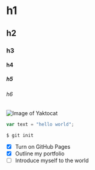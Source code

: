 # h1
## h2
### h3
#### h4
##### h5
###### h6

![Image of Yaktocat](https://octodex.github.com/images/yaktocat.png)

```javascript
var text = "hello world";
```
```
$ git init
```
- [x] Turn on GitHub Pages
- [x] Outline my portfolio
- [ ] Introduce myself to the world
